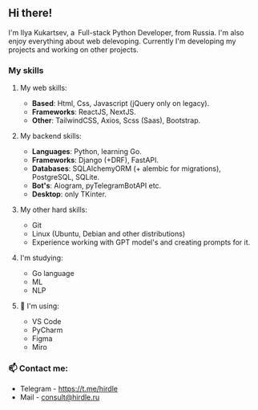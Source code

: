 ## Hi there!

I'm Ilya Kukartsev, a Full-stack Python Developer, from Russia.
I'm also enjoy everything about web delevoping. Currently I'm developing my projects and working on other projects.

### My skills

1. My web skills:
    * **Based**: Html, Css, Javascript (jQuery only on legacy).
    * **Frameworks**: ReactJS, NextJS.
    * **Other**: TailwindCSS, Axios, Scss (Saas), Bootstrap.
    
2. My backend skills:
    * **Languages**: Python, learning Go.
    * **Frameworks**: Django (+DRF), FastAPI.
    * **Databases**: SQLAlchemyORM (+ alembic for migrations), PostgreSQL, SQLite.
    * **Bot's**: Aiogram, pyTelegramBotAPI etc.
    * **Desktop**: only TKinter.
    
3. My other hard skills:
    * Git
    * Linux (Ubuntu, Debian and other distributions)
    * Experience working with GPT model's and creating prompts for it.

4. I'm studying:
    * Go language
    * ML
    * NLP
    
5. 🔧 I'm using:
    * VS Code
    * PyCharm
    * Figma
    * Miro

### 📫 Contact me:
* Telegram - https://t.me/hirdle
* Mail - consult@hirdle.ru

